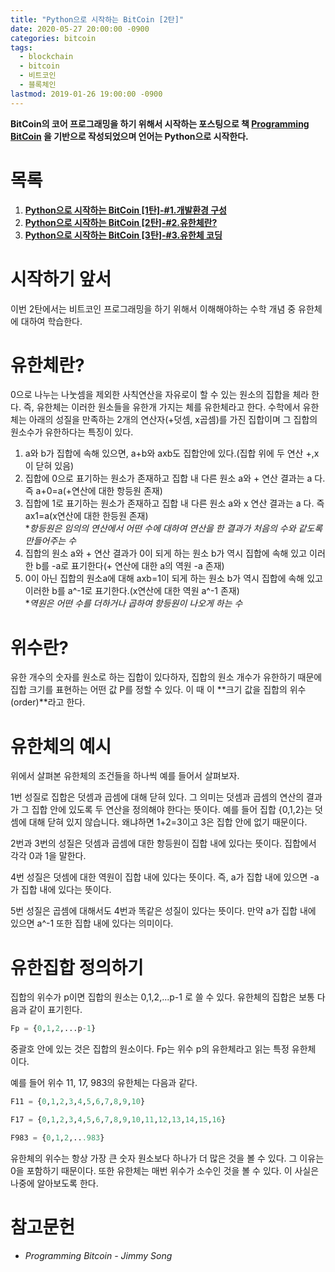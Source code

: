 ```yaml
---
title: "Python으로 시작하는 BitCoin [2탄]"
date: 2020-05-27 20:00:00 -0900
categories: bitcoin
tags: 
  - blockchain
  - bitcoin
  - 비트코인
  - 블록체인
lastmod: 2019-01-26 19:00:00 -0900
---
```


**BitCoin의 코어 프로그래밍을 하기 위해서 시작하는 포스팅으로 책 [Programming BitCoin](https://book.naver.com/bookdb/book_detail.nhn?bid=16242884) 을 기반으로 작성되었으며 언어는 Python으로 시작한다.**
  

# 목록
1. [**Python으로 시작하는 BitCoin [1탄]-#1.개발환경 구성**](https://lbm93.github.io/bitcoin/blockchain-python으로시작하는bitcoin1/)
2. [**Python으로 시작하는 BitCoin [2탄]-#2.유한체란?**](https://lbm93.github.io/bitcoin/blockchain-python으로시작하는bitcoin2/)
3. [**Python으로 시작하는 BitCoin [3탄]-#3.유한체 코딩**](https://lbm93.github.io/bitcoin/blockchain-python으로시작하는bitcoin3/)  

# 시작하기 앞서
이번 2탄에서는 비트코인 프로그래밍을 하기 위해서 이해해야하는 수학 개념 중 유한체에 대하여 학습한다.

# 유한체란?
0으로 나누는 나눗셈을 제외한 사칙연산을 자유로이 할 수 있는 원소의 집합을 체라 한다. 즉, 유한체는 이러한 원소들을 유한개 가지는 체를 유한체라고 한다.
수학에서 유한체는 아래의 성질을 만족하는 2개의 연산자(+덧셈, x곱셈)를 가진 집합이며 그 집합의 원소수가 유한하다는 특징이 있다.

1. a와 b가 집합에 속해 있으면, a+b와 axb도 집합안에 있다.(집합 위에 두 연산 +,x이 닫혀 있음)  
2. 집합에 0으로 표기하는 원소가 존재하고 집합 내 다른 원소 a와 + 연산 결과는 a 다. 즉 a+0=a(+연산에 대한 항등원 존재)  
3. 집합에 1로 표기하는 원소가 존재하고 집합 내 다른 원소 a와 x 연산 결과는 a 다. 즉 ax1=a(x연산에 대한 한등원 존재)  
**항등원은 임의의 연산에서 어떤 수에 대하여 연산을 한 결과가 처음의 수와 같도록 만들어주는 수*  
4. 집합의 원소 a와 + 연산 결과가 0이 되게 하는 원소 b가 역시 집합에 속해 있고 이러한 b를 -a로 표기한다(+ 연산에 대한 a의 역원 -a 존재)  
5. 0이 아닌 집합의 원소a에 대해 axb=1이 되게 하는 원소 b가 역시 집합에 속해 있고 이러한 b를 a^-1로 표기한다.(x연산에 대한 역원 a^-1 존재)  
**역원은 어떤 수를 더하거나 곱하여 항등원이 나오게 하는 수*  

# 위수란?
유한 개수의 숫자를 원소로 하는 집합이 있다하자, 집합의 원소 개수가 유한하기 때문에 집합 크기를 표현하는 어떤 값 P를 정할 수 있다. 이 때 이 **크기 값을 집합의 위수(order)**라고 한다.  

# 유한체의 예시
위에서 살펴본 유한체의 조건들을 하나씩 예를 들어서 살펴보자.  

1번 성질로 집합은 덧셈과 곱셈에 대해 닫혀 있다. 그 의미는 덧셈과 곱셈의 연산의 결과가 그 집합 안에 있도록 두 연산을 정의해야 한다는 뜻이다. 예를 들어 집합 {0,1,2}는 덧셈에 대해 닫혀 있지 않습니다. 왜냐하면 1+2=3이고 3은 집합 안에 없기 때문이다.   

2번과 3번의 성질은 덧셈과 곱셈에 대한 항등원이 집합 내에 있다는 뜻이다. 집합에서 각각 0과 1을 말한다.  

4번 성질은 덧셈에 대한 역원이 집합 내에 있다는 뜻이다. 즉, a가 집합 내에 있으면 -a가 집합 내에 있다는 뜻이다.  

5번 성질은 곱셈에 대해서도 4번과 똑같은 성질이 있다는 뜻이다. 만약 a가 집합 내에 있으면 a^-1 또한 집합 내에 있다는 의미이다.  

# 유한집합 정의하기  
집합의 위수가 p이면 집합의 원소는 0,1,2,...p-1 로 쓸 수 있다. 유한체의 집합은 보통 다음과 같이 표기힌다.  

```python
Fp = {0,1,2,...p-1}
```

중괄호 안에 있는 것은 집합의 원소이다. Fp는 위수 p의 유한체라고 읽는 특정 유한체 이다.  

예를 들어 위수 11, 17, 983의 유한체는 다음과 같다.  

```python
F11 = {0,1,2,3,4,5,6,7,8,9,10}

F17 = {0,1,2,3,4,5,6,7,8,9,10,11,12,13,14,15,16}

F983 = {0,1,2,...983}
```
유한체의 위수는 항상 가장 큰 숫자 원소보다 하나가 더 많은 것을 볼 수 있다. 그 이유는 0을 포함하기 때문이다. 또한 유한체는 매번 위수가 소수인 것을 볼 수 있다. 이 사실은 나중에 알아보도록 한다.

# 참고문헌
- *Programming Bitcoin - Jimmy Song*



